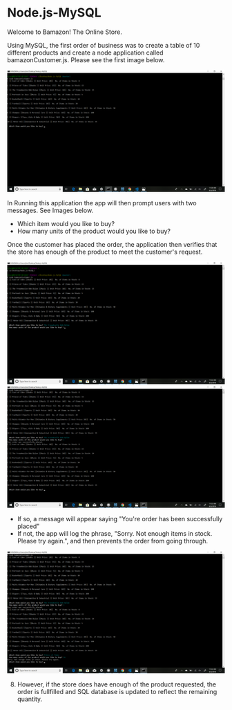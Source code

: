 # Node.js-MySQL
Welcome to Bamazon! The Online Store.

Using MySQL, the first order of business was to create a table of 10 different products and create a node application called bamazonCustomer.js. Please see the first image below. 

![](images/Screenshot%20(31).png)

In Running this application the app will then prompt users with two messages. See Images below. 

   * Which item would you like to buy?
   * How many units of the product would you like to buy?

 Once the customer has placed the order, the application then verifies that the store has enough of the product to meet the customer's request.
 
![](images/Screenshot%20(32).png) 
![](images/Screenshot%20(33).png)

   * If so, a message will appear saying "You're order has been successfully placed"
   * If not, the app will log the phrase, "Sorry. Not enough items in stock. Please try again.", and then prevents the order from going through.
   
![](images/Screenshot%20(34).png) 

8. However, if the store does have enough of the product requested, the order is fullfilled and SQL database is updated to reflect the remaining quantity.
   
